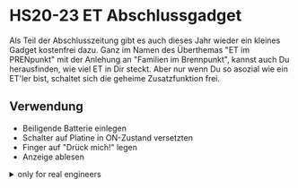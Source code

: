 # HS20-23 ET Abschlussgadget

Als Teil der Abschlusszeitung gibt es auch dieses Jahr wieder ein kleines Gadget kostenfrei dazu. Ganz im Namen des Überthemas "ET im PRENpunkt" mit der Anlehung an "Familien im Brennpunkt", kannst auch Du herausfinden, wie viel ET in Dir steckt. Aber nur wenn Du so asozial wie ein ET'ler bist, schaltet sich die geheime Zusatzfunktion frei.

## Verwendung

* Beiligende Batterie einlegen
* Schalter auf Platine in ON-Zustand versetzten
* Finger auf "Drück mich!" legen
* Anzeige ablesen

<details>
<summary>only for real engineers</summary>
<br>
You deem yourself a true engineer? Great!<br>
Tag along as we dive deeper into how you can reprogram the microcontroller. <br>

## general information
* [Reference Manual](https://ww1.microchip.com/downloads/aemDocuments/documents/MCU08/ProductDocuments/DataSheets/ATtiny212-214-412-414-416-DataSheet-DS40002287A.pdf)
* There are two pins (J1 & J2) on the side of the PCB than can be freely addressed, without interfering with the main functionality of the board


## preresquisites
* USB to serial converter | USB to TTL converter <br>
`Any converter (3.3V or 5V) off of Aliexpress, Ebay, Mouser, etc. will do.`
* 1kOhm resistor <br>
* Wires to connect the PCB to the converter <br>
* [Microchip Studio](https://www.microchip.com/en-us/tools-resources/develop/microchip-studio) <br>
* [Python](https://www.python.org/downloads/) installed on your machine <br>
* Python package: [pymcuprog](https://pypi.org/project/pymcuprog/) <br>
`pip install pymcuprog`<br>

## wiring diagram 
https://github.com/microchip-pic-avr-tools/pymcuprog#serial-port-updi-pyupdi

## reprogramming
* Connect the PCB to the USB to serial converter according to the wiring diagram
* Adjust the code to your liking and build it with F7
* Navigate to the python-programmer script <br>
`cd <YOUR_PATH>\ET-Abschlussgadget\Software\Programmer Python`
* Run the programming command <br>
`python attiny414.py <COM_PORT> <ABSOLUTE_PATH_TO_HEX_FILE_YOU_COMPILED_WITH_MICROCHIP_STUDIO>` <br>
*COM_PORT: If unknown, the available ones will be printed in the console*

* Power cycle the PCB

</details>
